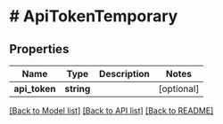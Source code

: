 # # ApiTokenTemporary

## Properties

Name | Type | Description | Notes
------------ | ------------- | ------------- | -------------
**api_token** | **string** |  | [optional]

[[Back to Model list]](../../README.md#models) [[Back to API list]](../../README.md#endpoints) [[Back to README]](../../README.md)
